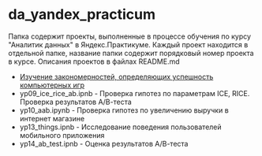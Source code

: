 # da_yandex_practicum
Папка содержит проекты, выполненные в процессе обучения по курсу "Аналитик данных" в Яндекс.Практикуме. Каждый проект находится в отдельной папке, название папки содержит порядковый номер проекта в курсе. Описания проектов в файлах README.md
- [Изучение закономерностей, определяющих успешность компьютерных игр](yp05_games)
- yp09_ice_rice_ab.ipnb - Проверка гипотез по параметрам ICE, RICE. Проверка результатов А/В-теста
- yp10_aab.ipynb - Проверка гипотез по увеличению выручки в интернет магазине
- yp13_things.ipnb - Исследование поведения пользователей мобильного приложения
- yp14_ab_test.ipnb - Оценка результатов А/В-теста
